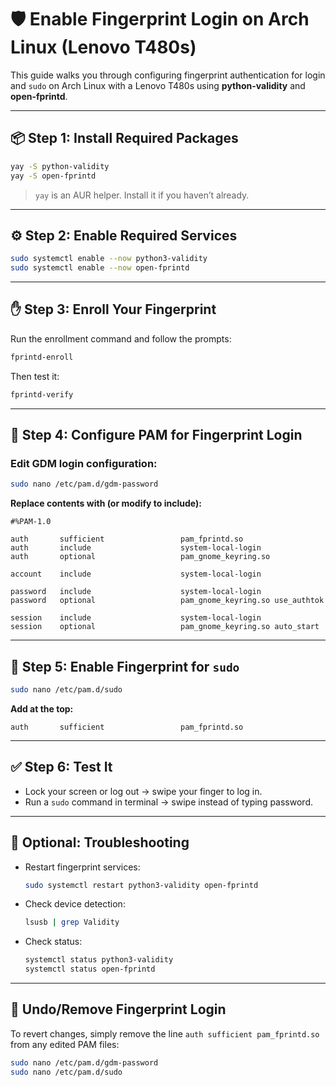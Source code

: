# 🛡️ Enable Fingerprint Login on Arch Linux (Lenovo T480s)

This guide walks you through configuring fingerprint authentication for login and `sudo` on Arch Linux with a Lenovo T480s using **python-validity** and **open-fprintd**.

---

## 📦 Step 1: Install Required Packages

```bash
yay -S python-validity
yay -S open-fprintd
```

> `yay` is an AUR helper. Install it if you haven’t already.

---

## ⚙️ Step 2: Enable Required Services

```bash
sudo systemctl enable --now python3-validity
sudo systemctl enable --now open-fprintd
```

---

## ✋ Step 3: Enroll Your Fingerprint

Run the enrollment command and follow the prompts:

```bash
fprintd-enroll
```

Then test it:

```bash
fprintd-verify
```

---

## 🔐 Step 4: Configure PAM for Fingerprint Login

### Edit GDM login configuration:
```bash
sudo nano /etc/pam.d/gdm-password
```

**Replace contents with (or modify to include):**

```pam
#%PAM-1.0

auth       sufficient                 pam_fprintd.so
auth       include                    system-local-login
auth       optional                   pam_gnome_keyring.so

account    include                    system-local-login

password   include                    system-local-login
password   optional                   pam_gnome_keyring.so use_authtok

session    include                    system-local-login
session    optional                   pam_gnome_keyring.so auto_start
```

---

## 🧠 Step 5: Enable Fingerprint for `sudo`

```bash
sudo nano /etc/pam.d/sudo
```

**Add at the top:**
```pam
auth       sufficient                 pam_fprintd.so
```

---

## ✅ Step 6: Test It

- Lock your screen or log out → swipe your finger to log in.
- Run a `sudo` command in terminal → swipe instead of typing password.

---

## 🧯 Optional: Troubleshooting

- Restart fingerprint services:
  ```bash
  sudo systemctl restart python3-validity open-fprintd
  ```

- Check device detection:
  ```bash
  lsusb | grep Validity
  ```

- Check status:
  ```bash
  systemctl status python3-validity
  systemctl status open-fprintd
  ```

---

## 🔁 Undo/Remove Fingerprint Login

To revert changes, simply remove the line `auth sufficient pam_fprintd.so` from any edited PAM files:

```bash
sudo nano /etc/pam.d/gdm-password
sudo nano /etc/pam.d/sudo
```
